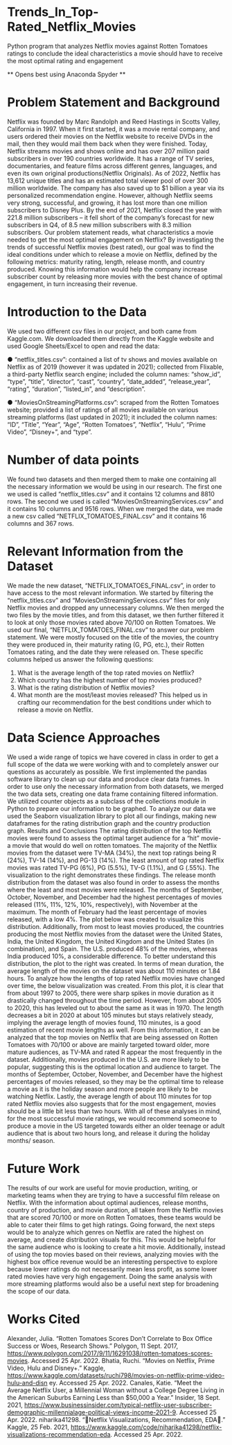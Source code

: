 # Trends_In_Top-Rated_Netflix_Movies
Python program that analyzes Netflix movies against Rotten Tomatoes ratings to conclude the ideal characteristics a movie should have to receive the most optimal rating and engagement

** Opens best using Anaconda Spyder **


# Problem Statement and Background

Netflix was founded by Marc Randolph and Reed Hastings in Scotts Valley, California in 1997.
When it first started, it was a movie rental company, and users ordered their movies on the
Netflix website to receive DVDs in the mail, then they would mail them back when they were
finished. Today, Netflix streams movies and shows online and has over 207 million paid
subscribers in over 190 countries worldwide. It has a range of TV series, documentaries, and
feature films across different genres, languages, and even its own original productions(Netflix
Originals). As of 2022, Netflix has 13,612 unique titles and has an estimated total viewer pool of
over 300 million worldwide. The company has also saved up to $1 billion a year via its
personalized recommendation engine. However, although Netflix seems very strong, successful,
and growing, it has lost more than one million subscribers to Disney Plus. By the end of 2021,
Netflix closed the year with 221.8 million subscribers – it fell short of the company’s forecast for
new subscribers in Q4, of 8.5 new million subscribers with 8.3 million subscribers.
Our problem statement reads, what characteristics a movie needed to get the most optimal
engagement on Netflix? By investigating the trends of successful Netflix movies (best rated), our
goal was to find the ideal conditions under which to release a movie on Netflix, defined by the
following metrics: maturity rating, length, release month, and country produced. Knowing this
information would help the company increase subscriber count by releasing more movies with
the best chance of optimal engagement, in turn increasing their revenue.

# Introduction to the Data
We used two different csv files in our project, and both came from Kaggle.com. We downloaded
them directly from the Kaggle website and used Google Sheets/Excel to open and read the data:

● “netflix_titles.csv”: contained a list of tv shows and movies available on Netflix as of
2019 (however it was updated in 2021); collected from Flixable, a third-party Netflix
search engine; included the column names: “show_id”, “type”, “title”, “director”, “cast”,
“country”, “date_added”, “release_year”, “rating”, “duration”, “listed_in”, and
“description”.

● “MoviesOnStreamingPlatforms.csv”: scraped from the Rotten Tomatoes website;
provided a list of ratings of all movies available on various streaming platforms (last
updated in 2021); it included the column names: “ID”, “Title”, “Year”, “Age”, “Rotten
Tomatoes”, “Netflix”, “Hulu”, “Prime Video”, “Disney+”, and “type”.

# Number of data points
We found two datasets and then merged them to make one containing all the necessary
information we would be using in our research. The first one we used is called
“netflix_titles.csv” and it contains 12 columns and 8810 rows. The second we used is called
“MoviesOnStreamingServices.csv” and it contains 10 columns and 9516 rows. When we merged
the data, we made a new csv called “NETFLIX_TOMATOES_FINAL.csv” and it contains 16
columns and 367 rows.

# Relevant Information from the Dataset
We made the new dataset, “NETFLIX_TOMATOES_FINAL.csv”, in order to have access to the
most relevant information. We started by filtering the “netflix_titles.csv” and
“MoviesOnStreamingServices.csv” files for only Netflix movies and dropped any unnecessary
columns. We then merged the two files by the movie titles, and from this dataset, we then further
filtered it to look at only those movies rated above 70/100 on Rotten Tomatoes. We used our
final, “NETFLIX_TOMATOES_FINAL.csv” to answer our problem statement. We were mostly
focused on the title of the movies, the country they were produced in, their maturity rating (G,
PG, etc.), their Rotten Tomatoes rating, and the date they were released on. These specific
columns helped us answer the following questions:
1. What is the average length of the top rated movies on Netflix?
2. Which country has the highest number of top movies produced?
3. What is the rating distribution of Netflix movies?
4. What month are the most/least movies released?
This helped us in crafting our recommendation for the best conditions under which to release a
movie on Netflix.

# Data Science Approaches
We used a wide range of topics we have covered in class in order to get a full scope of the data
we were working with and to completely answer our questions as accurately as possible. We first
implemented the pandas software library to clean up our data and produce clear data frames. In
order to use only the necessary information from both datasets, we merged the two data sets,
creating one data frame containing filtered information. We utilized counter objects as a subclass
of the collections module in Python to prepare our information to be graphed. To analyze our
data we used the Seaborn visualization library to plot all our findings, making new dataframes
for the rating distribution graph and the country production graph.
Results and Conclusions
The rating distribution of the top Netflix movies were
found to assess the optimal target audience for a “hit”
movie- a movie that would do well on rotten
tomatoes. The majority of the Netflix movies from
the dataset were TV-MA (34%), the next top ratings
being R (24%), TV-14 (14%), and PG-13 (14%). The
least amount of top rated Netflix movies was rated
TV-PG (6%), PG (5.5%), TV-G (1.1%), and G
(.55%). The visualization to the right demonstrates
these findings.
The release month distribution from the dataset was also found in order to assess the months
where the least and most movies were released. The months of September, October, November,
and December had the highest percentages of movies released (11%, 11%, 12%, 10%,
respectively), with November at the maximum. The month of February had the least percentage
of movies released, with a low 4%. The plot below was created to visualize this distribution.
Additionally, from most to least movies produced, the
countries producing the most Netflix movies from the
dataset were the United States, India, the United
Kingdom, the United Kingdom and the United States (in
combination), and Spain. The U.S. produced 48% of the
movies, whereas India produced 10%, a considerable
difference. To better understand this distribution, the plot
to the right was created.
In terms of mean duration, the average length of the movies on the dataset was about 110
minutes or 1.84 hours. To analyze how the lengths of top rated Netflix movies have changed over
time, the below visualization was created.
From this plot, it is clear that from about 1997 to
2005, there were sharp spikes in movie duration as
it drastically changed throughout the time period.
However, from about 2005 to 2020, this has leveled
out to about the same as it was in 1970. The length
decreases a bit in 2020 at about 105 minutes but
stays relatively steady, implying the average length
of movies found, 110 minutes, is a good estimation
of recent movie lengths as well.
From this information, it can be analyzed that the top movies on Netflix that are being assessed
on Rotten Tomatoes with 70/100 or above are mainly targeted toward older, more mature
audiences, as TV-MA and rated R appear the most frequently in the dataset. Additionally, movies
produced in the U.S. are more likely to be popular, suggesting this is the optimal location and
audience to target. The months of September, October, November, and December have the
highest percentages of movies released, so they may be the optimal time to release a movie as it
is the holiday season and more people are likely to be watching Netflix. Lastly, the average
length of about 110 minutes for top rated Netflix movies also suggests that for the most
engagement, movies should be a little bit less than two hours.
With all of these analyses in mind, for the most successful movie ratings, we would recommend
someone to produce a movie in the US targeted towards either an older teenage or adult audience
that is about two hours long, and release it during the holiday months/ season.

# Future Work
The results of our work are useful for movie production, writing, or marketing teams when they
are trying to have a successful film release on Netflix. With the information about optimal
audiences, release months, country of production, and movie duration, all taken from the Netflix
movies that are scored 70/100 or more on Rotten Tomatoes, these teams would be able to cater
their films to get high ratings.
Going forward, the next steps would be to analyze which genres on Netflix are rated the highest
on average, and create distribution visuals for this. This would be helpful for the same audience
who is looking to create a hit movie. Additionally, instead of using the top movies based on their
reviews, analyzing movies with the highest box office revenue would be an interesting
perspective to explore because lower ratings do not necessarily mean less profit, as some lower
rated movies have very high engagement. Doing the same analysis with more streaming
platforms would also be a useful next step for broadening the scope of our data.

# Works Cited
Alexander, Julia. “Rotten Tomatoes Scores Don’t Correlate to Box Office Success or Woes,
Research Shows.” Polygon, 11 Sept. 2017,
https://www.polygon.com/2017/9/11/16291038/rotten-tomatoes-scores-movies. Accessed
25 Apr. 2022.
Bhatia, Ruchi. “Movies on Netflix, Prime Video, Hulu and Disney+.” Kaggle,
https://www.kaggle.com/datasets/ruchi798/movies-on-netflix-prime-video-hulu-and-disn
ey. Accessed 25 Apr. 2022.
Canales, Katie. “Meet the Average Netflix User, a Millennial Woman without a College Degree
Living in the American Suburbs Earning Less than $50,000 a Year.” Insider, 18 Sept.
2021,
https://www.businessinsider.com/typical-netflix-user-subscriber-demographic-millennialage-political-views-income-2021-9. Accessed 25 Apr. 2022.
niharika41298. “🔴Netflix Visualizations, Recommendation, EDA🍿.” Kaggle, 25 Feb. 2021,
https://www.kaggle.com/code/niharika41298/netflix-visualizations-recommendation-eda.
Accessed 25 Apr. 2022.
